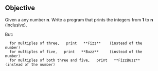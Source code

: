 ## Objective

Given a any number **n**.
Write a program that prints the integers from   **1**   to   **n**   (inclusive).

But:

      for multiples of three,   print   **Fizz**    (instead of the number)
      for multiples of five,   print   **Buzz**     (instead of the number)
      for multiples of both three and five,   print   **FizzBuzz**     (instead of the number) 
